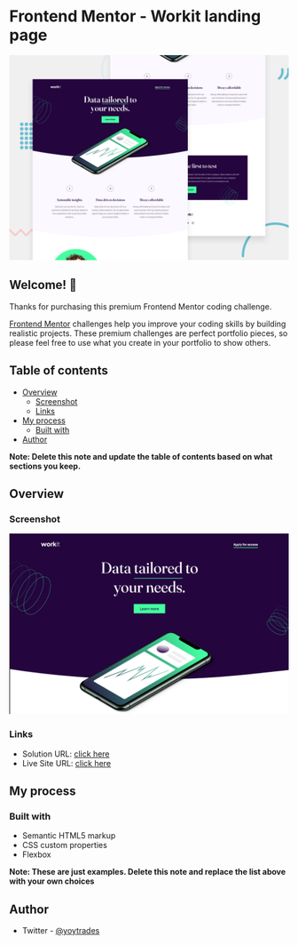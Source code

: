 # Frontend Mentor - Workit landing page

![Design preview for the Workit landing page coding challenge](./preview.jpg)

## Welcome! 👋

Thanks for purchasing this premium Frontend Mentor coding challenge.

[Frontend Mentor](https://www.frontendmentor.io) challenges help you improve your coding skills by building realistic projects. These premium challenges are perfect portfolio pieces, so please feel free to use what you create in your portfolio to show others.

## Table of contents

- [Overview](#overview)
  - [Screenshot](#screenshot)
  - [Links](#links)
- [My process](#my-process)
  - [Built with](#built-with)
- [Author](#author)


**Note: Delete this note and update the table of contents based on what sections you keep.**

## Overview

### Screenshot

![](/assets/images/ss.png)


### Links

- Solution URL: [click here](https://github.com/yoyford/workit-landing-page)
- Live Site URL: [click here](https://github.com/yoyford/workit-landing-page/blob/main/starter-code/index.html)

## My process

### Built with

- Semantic HTML5 markup
- CSS custom properties
- Flexbox



**Note: These are just examples. Delete this note and replace the list above with your own choices**

## Author

- Twitter - [@yoytrades](https://www.twitter.com/yoytrades)